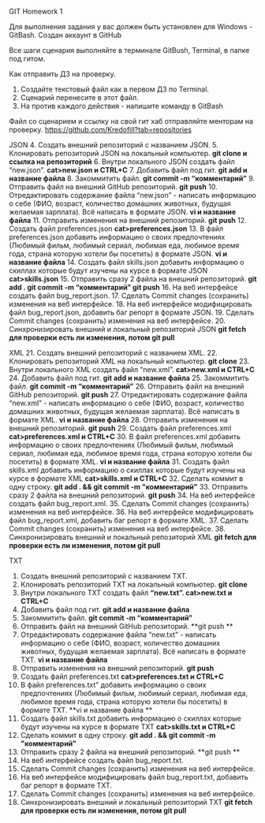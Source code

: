 
GIT Homework 1

Для выполнения задания у вас должен быть установлен для Windows - GitBash.
Создан аккаунт в GitHub

Все шаги сценария выполняйте в терминале GitBush, Terminal, в папке под гитом.

Как отправить ДЗ на проверку.
 1. Создайте текстовый файл как в первом ДЗ по Terminal.
 2. Сценарий перенесите в этот файл.
 3. На против каждого действия - напишите команду в GitBash

Файл со сценарием и ссылку на свой гит хаб отправляйте менторам на проверку.
https://github.com/Kredofill?tab=repositories


JSON
 4. Создать внешний репозиторий c названием JSON.
 5. Клонировать репозиторий JSON на локальный компьютер.  **git clone и ссылка на репозиторий**
 6. Внутри локального JSON создать файл “new.json”. **cat>new.json и CTRL+C**
 7. Добавить файл под гит. **git add и название файла**
 8. Закоммитить файл. **git commit -m “комментарий”**
 9. Отправить файл на внешний GitHub репозиторий. **git push**
 10. Отредактировать содержание файла “new.json” - написать информацию о себе (ФИО, возраст, количество домашних животных, будущая желаемая зарплата). Всё написать в формате JSON. 
**vi и название файла**
 11. Отправить изменения на внешний репозиторий. **git push**
 12. Создать файл preferences.json **cat>preferences.json**
 13. В файл preferences.json добавить информацию о своих предпочтениях (Любимый фильм, любимый сериал, любимая еда, любимое время года, страна которую хотели бы посетить) в формате JSON.
**vi и название файла**
14. Создать файл skills.json добавить информацию о скиллах которые будут изучены на курсе в формате JSON **cat>skills.json**
 15. Отправить сразу 2 файла на внешний репозиторий. **git add . git commit -m “комментарий” git push** 
 16. На веб интерфейсе создать файл bug_report.json.
 17. Сделать Commit changes (сохранить) изменения на веб интерфейсе.
 18. На веб интерфейсе модифицировать файл bug_report.json, добавить баг репорт в формате JSON.
 19. Сделать Commit changes (сохранить) изменения на веб интерфейсе.
 20. Синхронизировать внешний и локальный репозиторий JSON **git fetch для проверки есть ли изменения, потом git pull**


XML
 21. Создать внешний репозиторий c названием XML.
 22. Клонировать репозиторий XML на локальный компьютер. **git clone**
 23. Внутри локального XML создать файл “new.xml”. **cat>new.xml и CTRL+C**
 24. Добавить файл под гит. **git add и название файла**
 25. Закоммитить файл. **git commit -m “комментарий”**
 26. Отправить файл на внешний GitHub репозиторий. **git push** 
 27. Отредактировать содержание файла “new.xml” - написать информацию о себе (ФИО, возраст, количество домашних животных, будущая желаемая зарплата). Всё написать в формате XML.
**vi и название файла**
 28. Отправить изменения на внешний репозиторий. **git push**
 29. Создать файл preferences.xml **cat>preferences.xml и CTRL+C**
 30. В файл preferences.xml добавить информацию о своих предпочтениях (Любимый фильм, любимый сериал, любимая еда, любимое время года, страна которую хотели бы посетить) в формате XML.
**vi и название файла**
 31. Создать файл skills.xml добавить информацию о скиллах которые будут изучены на курсе в формате XML
**cat>skills.xml и CTRL+C**
 32. Сделать коммит в одну строку.  **git add . && git commit -m "комментарий"**
 33. Отправить сразу 2 файла на внешний репозиторий. **git push**
 34. На веб интерфейсе создать файл bug_report.xml.
 35. Сделать Commit changes (сохранить) изменения на веб интерфейсе.
 36. На веб интерфейсе модифицировать файл bug_report.xml, добавить баг репорт в формате XML.
 37. Сделать Commit changes (сохранить) изменения на веб интерфейсе.
 38. Синхронизировать внешний и локальный репозиторий XML **git fetch для проверки есть ли изменения, потом git pull**

TXT
 1. Создать внешний репозиторий c названием TXT.
 2. Клонировать репозиторий TXT на локальный компьютер. **git clone**
 3. Внутри локального TXT создать файл **“new.txt”. cat>new.txt и СTRL+C**
 4. Добавить файл под гит. **git add и название файла**
 5. Закоммитить файл. **git commit -m “комментарий”**
 6. Отправить файл на внешний GitHub репозиторий. **git push **
 7. Отредактировать содержание файла “new.txt” - написать информацию о себе (ФИО, возраст, количество домашних животных, будущая желаемая зарплата). Всё написать в формате TXT. 
**vi и название файла**
 8. Отправить изменения на внешний репозиторий. **git push**
 9. Создать файл preferences.txt **cat>preferences.txt и CTRL+C**
 10. В файл preferences.txt” добавить информацию о своих предпочтениях (Любимый фильм, любимый сериал, любимая еда, любимое время года, страна которую хотели бы посетить) в формате TXT.
**vi и название файла **
 11. Создать файл skills.txt добавить информацию о скиллах которые будут изучены на курсе в формате TXT **cat>skills.txt и CTRL+C**
 12. Сделать коммит в одну строку. **git add . && git commit -m "комментарий"**
 13. Отправить сразу 2 файла на внешний репозиторий. **git push **
 14. На веб интерфейсе создать файл bug_report.txt.
 15. Сделать Commit changes (сохранить) изменения на веб интерфейсе.
 16. На веб интерфейсе модифицировать файл bug_report.txt, добавить баг репорт в формате TXT.
 17. Сделать Commit changes (сохранить) изменения на веб интерфейсе.
 18. Синхронизировать внешний и локальный репозиторий TXT **git fetch для проверки есть ли изменения, потом git pull**

